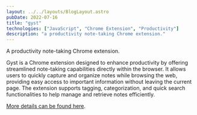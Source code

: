 ```yaml
---
layout: ../../layouts/BlogLayout.astro
pubDate: 2022-07-16
title: "gyst"
technologies: ["JavaScript", "Chrome Extension", "Productivity"]
description: "a productivity note-taking Chrome extension."
---
```


A productivity note-taking Chrome extension.

Gyst is a Chrome extension designed to enhance productivity by offering streamlined note-taking capabilities directly within the browser. It allows users to quickly capture and organize notes while browsing the web, providing easy access to important information without leaving the current page. The extension supports tagging, categorization, and quick search functionalities to help manage and retrieve notes efficiently.

[More details can be found here](https://github.com/dgrah50/gyst).
